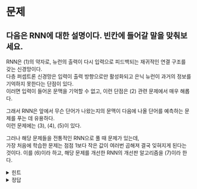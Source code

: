# 문제
## 다음은 RNN에 대한 설명이다. 빈칸에 들어갈 말을 맞춰보세요.

RNN은 (1)의 약자로, 뉴런의 출력이 다시 입력으로 피드백되는 재귀적인 연결 구조를 갖는 신경망이다.    
다층 퍼셉트론 신경망은 입력이 출력 방향으로만 활성화되고 은닉 뉴런이 과거의 정보를 기억하지 못한다는 단점이 있다.   
이러면 입력이 들어온 문맥을 기억할 수 없고, 이런 단점은 (2) 관련 문제에서 매우 해롭다.   

그래서 RNN은 앞에서 무슨 단어가 나왔는지의 문맥이 다음에 나올 단어를 예측하는 문제를 푸는 데 유용하다.    
이런 문제에는 (3), (4), (5)이 있다.

그러나 해당 문제들을 전통적인 RNN으로 풀 때 문제가 있는데,    
가장 처음에 학습한 문제는 점점 1보다 작은 값이 여러번 곱해져 결국 잊혀지게 된다는 것이다.
이를 (6)이라 하고, 해당 문제를 개선한 RNN의 개선판 알고리즘을 (7)이라 한다.

<details><summary>힌트</summary>
https://namu.wiki/w/%EC%9D%B8%EA%B3%B5%EC%8B%A0%EA%B2%BD%EB%A7%9D#s-3.1.2.3
</details>

<details><summary>정답</summary>
(1) : Recurrent Neural Network
(2) : 시계열 분석
(3) : 음성 인식
(4) : 필기체 인식
(5) : 텍스처 인식
(6) : Vanishing gradient problem
(7) : Long Short Term Memory, LSTM
</details>
